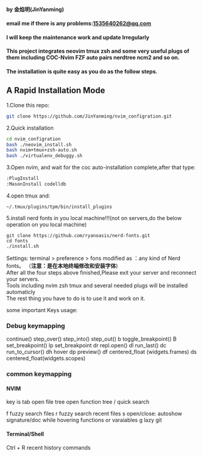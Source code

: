 #### by 金焰明(JinYanming)
#### email me if there is any problems:1535640262@qq.com
#### I will keep the maintenance work and update Irregularly
#### This project integrates neovim tmux zsh and some very useful plugs of them including COC-Nvim FZF auto pairs nerdtree ncm2 and so on.
#### The installation is quite easy as you do as the follow steps.
## A Rapid Installation Mode

1.Clone this repo:
```sh
git clone https://github.com/JinYanming/nvim_configration.git
```


2.Quick installation
```sh
cd nvim_configration
bash ./neovim_install.sh
bash nvim+tmux+zsh-auto.sh
bash ./virtualenv_debuggy.sh
```

3.Open nvim, and wait for the coc auto-installation complete,after that type:
```sh
:PlugInstall
:MasonInstall codelldb
```
4.open tmux and:
```
~/.tmux/plugins/tpm/bin/install_plugins
```

5.install nerd fonts in you local machine!!!(not on servers,do the below operation on you local machine)
```
git clone https://github.com/ryanoasis/nerd-fonts.git
cd fonts
./install.sh
```
Settings: terminal > preference > fons modified as  ：any kind of Nerd fonts。
（**注意：是在本地终端修改和安装字体**)  
After all the four steps above finished,Please exit your server and reconnect your servers.  
Tools including nvim zsh tmux and several needed plugs will be installed automaticly  
The rest thing you have to do is to use it and work on it.  


some important Keys usage:

### Debug keymapping
<F5>        continue()
<F10>       step_over()
<F11>       step_into()
<F12>       step_out()
<Leader>b   toggle_breakpoint()
<Leader>B   set_breakpoint()
<Leader>lp  set_breakpoint
<Leader>dr  repl.open()
<Leader>dl  run_last()
<Leader>dc  run_to_cursor()
<Leader>dh  hover
<Leader>dp  preview()
<Leader>df  centered_float (widgets.frames)
<Leader>ds  centered_float(widgets.scopes)

### common keymapping

#### NVIM
<leader> key is tab
<F3> open file tree
<F8> open function tree
/  quick search

<space>f        fuzzy search files
<space>r        fuzzy search recent files
<ALT>s          open/close: autoshow signature/doc while hovering functions or varaiables
<ALT>g          lazy git

#### Terminal/Shell

Ctrl + R        recent history commands









